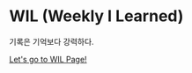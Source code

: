 # WIL (Weekly I Learned)
기록은 기억보다 강력하다.

[Let's go to WIL Page!](https://d33uxngay342l5.cloudfront.net/)
